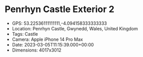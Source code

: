 # Penrhyn Castle Exterior 2

- GPS: 53.22536111111111,-4.094158333333333
- Location: Penrhyn Castle, Gwynedd, Wales, United Kingdom
- Tags: Castle
- Camera: Apple iPhone 14 Pro Max
- Date: 2023-03-05T11:15:39.000+00:00
- Dimensions: 4017x3012
